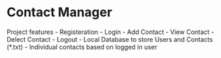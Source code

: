 # Contact Manager

Project features
	- Registeration
	- Login
	- Add Contact
	- View Contact
	- Delect Contact
	- Logout
	- Local Database to store Users and Contacts (*.txt)
	- Individual contacts based on logged in user
